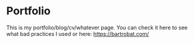 # Portfolio

This is my portfolio/blog/cv/whatever page. You can check it here to see what bad practices I used or here: https://bartrobat.com/
